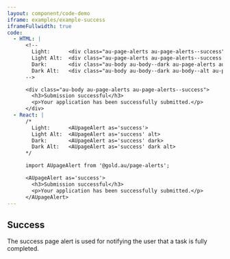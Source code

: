 ```yaml
---
layout: component/code-demo
iframe: examples/example-success
iframeFullwidth: true
code:
  - HTML: |
      <!--
        Light:      <div class="au-page-alerts au-page-alerts--success">
        Light Alt:  <div class="au-page-alerts au-page-alerts--success au-page-alerts--alt">
        Dark:       <div class="au-body au-body--dark au-page-alerts au-page-alerts--success au-page-alerts--dark >
        Dark Alt:   <div class="au-body au-body--dark au-body--alt au-page-alerts au-page-alerts--success au-page-alerts--dark au-page-alerts--alt">
      -->

      <div class="au-body au-page-alerts au-page-alerts--success">
        <h3>Submission successful</h3>
        <p>Your application has been successfully submitted.</p>
      </div>
  - React: |
      /*
        Light:      <AUpageAlert as='success'>
        Light Alt:  <AUpageAlert as='success' alt>
        Dark:       <AUpageAlert as='success' dark>
        Dark Alt:   <AUpageAlert as='success' dark alt>
      */

      import AUpageAlert from '@gold.au/page-alerts';

      <AUpageAlert as='success'>
        <h3>Submission successful</h3>
        <p>Your application has been successfully submitted.</p>
      </AUpageAlert>
---
```

## Success

The success page alert is used for notifying the user that a task is fully completed.
